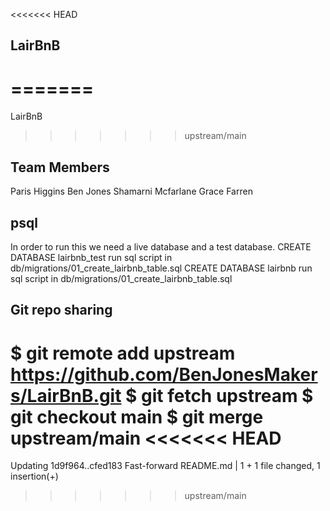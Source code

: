 <<<<<<< HEAD
## LairBnB
=======
=======
LairBnB
>>>>>>> upstream/main

## Team Members
Paris Higgins
Ben Jones
Shamarni Mcfarlane
Grace Farren

## psql
In order to run this we need a live database and a test database.
CREATE DATABASE lairbnb_test
run sql script in db/migrations/01_create_lairbnb_table.sql
CREATE DATABASE lairbnb
run sql script in db/migrations/01_create_lairbnb_table.sql


## Git repo sharing
$ git remote add upstream https://github.com/BenJonesMakers/LairBnB.git
$ git fetch upstream
$ git checkout main
$ git merge upstream/main
<<<<<<< HEAD
=======
  Updating 1d9f964..cfed183
  Fast-forward
  README.md | 1 +
  1 file changed, 1 insertion(+)

>>>>>>> upstream/main

